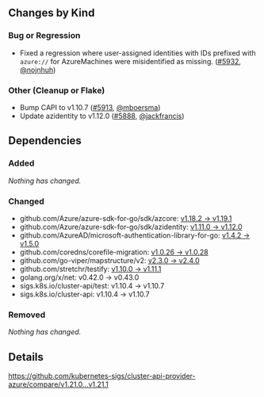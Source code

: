 ## Changes by Kind

### Bug or Regression

- Fixed a regression where user-assigned identities with IDs prefixed with `azure://` for AzureMachines were misidentified as missing. ([#5932](https://github.com/kubernetes-sigs/cluster-api-provider-azure/pull/5932), [@nojnhuh](https://github.com/nojnhuh))

### Other (Cleanup or Flake)

- Bump CAPI to v1.10.7 ([#5913](https://github.com/kubernetes-sigs/cluster-api-provider-azure/pull/5913), [@mboersma](https://github.com/mboersma))
- Update azidentity to v1.12.0 ([#5888](https://github.com/kubernetes-sigs/cluster-api-provider-azure/pull/5888), [@jackfrancis](https://github.com/jackfrancis))

## Dependencies

### Added
_Nothing has changed._

### Changed
- github.com/Azure/azure-sdk-for-go/sdk/azcore: [v1.18.2 → v1.19.1](https://github.com/Azure/azure-sdk-for-go/compare/sdk/azcore/v1.18.2...sdk/azcore/v1.19.1)
- github.com/Azure/azure-sdk-for-go/sdk/azidentity: [v1.11.0 → v1.12.0](https://github.com/Azure/azure-sdk-for-go/compare/sdk/azidentity/v1.11.0...sdk/azidentity/v1.12.0)
- github.com/AzureAD/microsoft-authentication-library-for-go: [v1.4.2 → v1.5.0](https://github.com/AzureAD/microsoft-authentication-library-for-go/compare/v1.4.2...v1.5.0)
- github.com/coredns/corefile-migration: [v1.0.26 → v1.0.28](https://github.com/coredns/corefile-migration/compare/v1.0.26...v1.0.28)
- github.com/go-viper/mapstructure/v2: [v2.3.0 → v2.4.0](https://github.com/go-viper/mapstructure/compare/v2.3.0...v2.4.0)
- github.com/stretchr/testify: [v1.10.0 → v1.11.1](https://github.com/stretchr/testify/compare/v1.10.0...v1.11.1)
- golang.org/x/net: v0.42.0 → v0.43.0
- sigs.k8s.io/cluster-api/test: v1.10.4 → v1.10.7
- sigs.k8s.io/cluster-api: v1.10.4 → v1.10.7

### Removed
_Nothing has changed._

## Details
<!-- markdown-link-check-disable-next-line -->
https://github.com/kubernetes-sigs/cluster-api-provider-azure/compare/v1.21.0...v1.21.1
